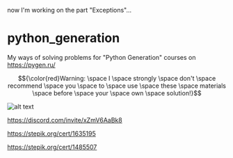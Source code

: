 now I'm working on the part "Exceptions"...


# python_generation
My ways of solving problems for "Python Generation" courses on https://pygen.ru/

$${\color{red}Warning:  \space I  \space strongly  \space don't  \space recommend  \space you  \space to  \space use  \space these  \space materials  \space before  \space your  \space own  \space solution!}$$

![alt text](https://i.redd.it/a518zgm0vt461.jpg)

https://discord.com/invite/xZmV6AaBk8

https://stepik.org/cert/1635195

https://stepik.org/cert/1485507

